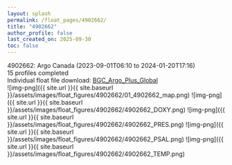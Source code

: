 ```yaml
---
layout: splash
permalink: /float_pages/4902662/
title: "4902662"
author_profile: false
last_created_on: 2025-09-30
toc: false
---
```

 
4902662: Argo Canada (2023-09-01T06:10 to 2024-01-20T17:16)\
15 profiles completed\
Individual float file download: [BGC_Argo_Plus_Global](https://ftp.soest.hawaii.edu/bgc_argo_plus/Individual_Floats/outliers_removed/4902662_Sprof_processed.nc)\
![img-png]({{ site.url }}{{ site.baseurl }}/assets/images/float_figures/4902662/01_4902662_map.png)
![img-png]({{ site.url }}{{ site.baseurl }}/assets/images/float_figures/4902662/4902662_DOXY.png)
![img-png]({{ site.url }}{{ site.baseurl }}/assets/images/float_figures/4902662/4902662_PRES.png)
![img-png]({{ site.url }}{{ site.baseurl }}/assets/images/float_figures/4902662/4902662_PSAL.png)
![img-png]({{ site.url }}{{ site.baseurl }}/assets/images/float_figures/4902662/4902662_TEMP.png)
